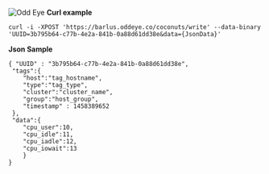 ![Odd Eye](https://netangels.net/utils/odd_eye.jpg)
**Curl example**

    curl -i -XPOST 'https://barlus.oddeye.co/coconuts/write' --data-binary 'UUID=3b795b64-c77b-4e2a-841b-0a88d61dd38e&data={JsonData}'
    
**Json Sample**
 
    { "UUID" : "3b795b64-c77b-4e2a-841b-0a88d61dd38e",
     "tags":{
    	"host":"tag_hostname",
    	"type":"tag_type", 
    	"cluster":"cluster_name", 
    	"group":"host_group",
    	"timestamp" : 1458389652
     },
     "data":{
    	"cpu_user":10,
    	"cpu_idle":11,
    	"cpu_iadle":12,
    	"cpu_iowait":13
    	}
    }


